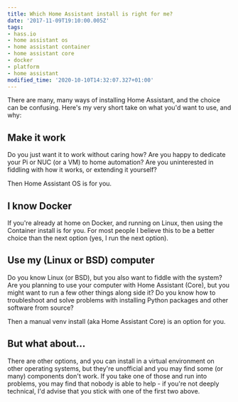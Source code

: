 ```yaml
---
title: Which Home Assistant install is right for me?
date: '2017-11-09T19:10:00.005Z'
tags:
- hass.io
- home assistant os
- home assistant container
- home assistant core
- docker
- platform
- home assistant
modified_time: '2020-10-10T14:32:07.327+01:00'
---
```


There are many, many ways of installing Home Assistant, and the choice can be confusing. Here's my very short take on what you'd want to use, and why:  

## Make it work

Do you just want it to work without caring how? Are you happy to dedicate your Pi or NUC (or a VM) to home automation? Are you uninterested in fiddling with how it works, or extending it yourself?

Then Home Assistant OS is for you.

## I know Docker

If you're already at home on Docker, and running on Linux, then using the Container install is for you. For most people I believe this to be a better choice than the next option (yes, I run the next option).

## Use my (Linux or BSD) computer

Do you know Linux (or BSD), but you also want to fiddle with the system? Are you planning to use your computer with Home Assistant (Core), but you might want to run a few other things along side it? Do you know how to troubleshoot and solve problems with installing Python packages and other software from source?

Then a manual venv install (aka Home Assistant Core) is an option for you.

## But what about...

There are other options, and you can install in a virtual environment on other operating systems, but they're unofficial and you may find some (or many) components don't work. If you take one of those and run into problems, you may find that nobody is able to help - if you're not deeply technical, I'd advise that you stick with one of the first two above.